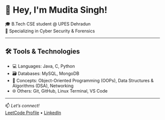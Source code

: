 # 👋 Hey, I'm Mudita Singh!

🎓 B.Tech CSE student @ UPES Dehradun  
🔐 Specializing in Cyber Security & Forensics  

---

## 🛠️ Tools & Technologies

- 💻 Languages: Java, C, Python  
- 🗃️ Databases: MySQL, MongoDB  
- 🔧 Concepts: Object-Oriented Programming (OOPs), Data Structures & Algorithms (DSA), Networking 
- 🌐 Others: Git, GitHub, Linux Terminal, VS Code

---

📫 *Let’s connect!*  
[LeetCode Profile](https://leetcode.com/Mudita-Singh/) • [LinkedIn](https://www.linkedin.com/in/mudita-singh)
